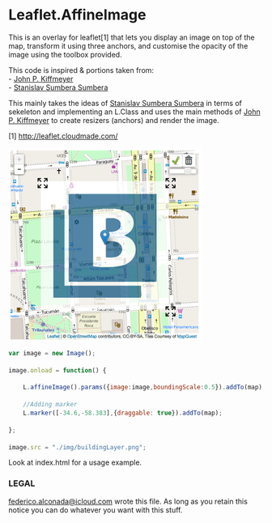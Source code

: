 # Leaflet.AffineImage


This is an overlay for leaflet[1] that lets you display an image on top of
the map, transform it using three anchors, and customise the opacity of the image using the toolbox provided.

This code is inspired & portions taken from:  
    - [John P. Kiffmeyer](https://github.com/thatjpk/LeafletAffineImageOverlay)  
	- [Stanislav Sumbera Sumbera](https://gist.github.com/Sumbera/11114288)

This mainly takes the ideas of [Stanislav Sumbera Sumbera](https://gist.github.com/Sumbera/11114288) in terms of sekeleton and implementing an L.Class and uses the main methods of [John P. Kiffmeyer](https://github.com/thatjpk/LeafletAffineImageOverlay) to create resizers (anchors) and render the image.  

[1] http://leaflet.cloudmade.com/

![Screencapture GIF](demo.gif)

```js
var image = new Image();

image.onload = function() {

    L.affineImage().params({image:image,boundingScale:0.5}).addTo(map);
    
    //Adding marker
    L.marker([-34.6,-58.383],{draggable: true}).addTo(map);

};

image.src = "./img/buildingLayer.png";
```

Look at index.html for a usage example.

### LEGAL

<federico.alconada@icloud.com> wrote this file. As long as you retain this notice you
can do whatever you want with this stuff.